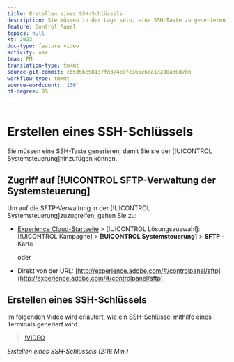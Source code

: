 ```yaml
---
title: Erstellen eines SSH-Schlüssels
description: Sie müssen in der Lage sein, eine SSH-Taste zu generieren, um sie der Systemsteuerung des Adobe Campaigns hinzufügen zu können. In dem folgenden Video wird erläutert, wie ein SSH-Schlüssel mithilfe eines Terminals generiert wird.
feature: Control Panel
topics: null
kt: 2923
doc-type: feature video
activity: use
team: PM
translation-type: tm+mt
source-git-commit: cb5d5bc58137fd374eafe165c6ea13288a60d7db
workflow-type: tm+mt
source-wordcount: '130'
ht-degree: 0%

---
```



# Erstellen eines SSH-Schlüssels

Sie müssen eine SSH-Taste generieren, damit Sie sie der [!UICONTROL Systemsteuerung]hinzufügen können.

## Zugriff auf [!UICONTROL SFTP-Verwaltung der Systemsteuerung]

Um auf die SFTP-Verwaltung in der [!UICONTROL Systemsteuerung]zuzugreifen, gehen Sie zu:

* [Experience Cloud-Startseite](https://experience.adobe.com/#/home) > [!UICONTROL Lösungsauswahl]: [!UICONTROL Kampagne] > **[!UICONTROL Systemsteuerung]** > **SFTP** -Karte

   oder
* Direkt von der URL: [http://experience.adobe.com/#/controlpanel/sftp](http://experience.adobe.com/#/controlpanel/sftp)

## Erstellen eines SSH-Schlüssels

Im folgenden Video wird erläutert, wie ein SSH-Schlüssel mithilfe eines Terminals generiert wird.

>[!VIDEO](https://video.tv.adobe.com/v/27259?quality=12)

*Erstellen eines SSH-Schlüssels (2:16 Min.)*
